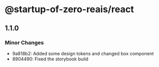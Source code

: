 # @startup-of-zero-reais/react

## 1.1.0

### Minor Changes

- 9a818b2: Added some design tokens and changed box component
- 8904490: Fixed the storybook build

